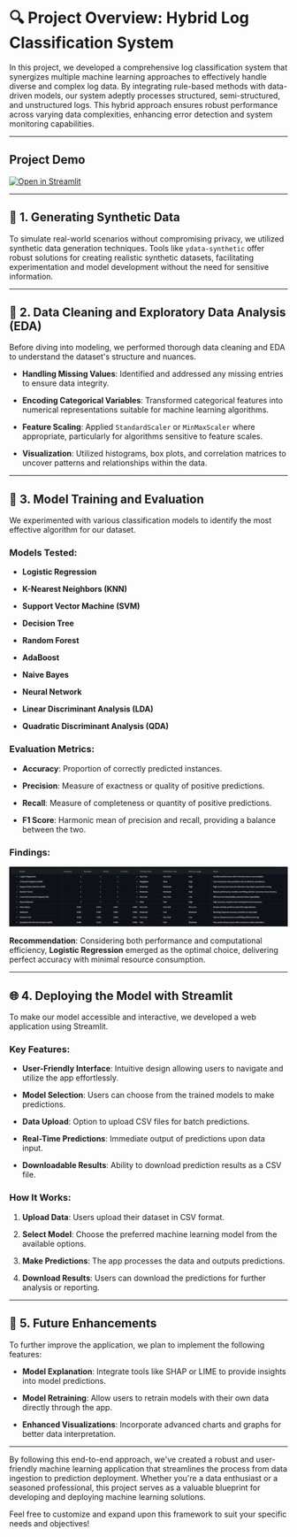 
# 🔍 Project Overview: Hybrid Log Classification System

In this project, we developed a comprehensive log classification system that synergizes multiple machine learning approaches to effectively handle diverse and complex log data. By integrating rule-based methods with data-driven models, our system adeptly processes structured, semi-structured, and unstructured logs. This hybrid approach ensures robust performance across varying data complexities, enhancing error detection and system monitoring capabilities.

---

## Project Demo
[![Open in Streamlit](https://static.streamlit.io/badges/streamlit_badge_black_white.svg)](https://romin-log-lens.streamlit.app)


---

## 🧪 1. Generating Synthetic Data

To simulate real-world scenarios without compromising privacy, we utilized synthetic data generation techniques. Tools like `ydata-synthetic` offer robust solutions for creating realistic synthetic datasets, facilitating experimentation and model development without the need for sensitive information.

---

## 🧹 2. Data Cleaning and Exploratory Data Analysis (EDA)

Before diving into modeling, we performed thorough data cleaning and EDA to understand the dataset's structure and nuances.

* **Handling Missing Values**: Identified and addressed any missing entries to ensure data integrity.

* **Encoding Categorical Variables**: Transformed categorical features into numerical representations suitable for machine learning algorithms.

* **Feature Scaling**: Applied `StandardScaler` or `MinMaxScaler` where appropriate, particularly for algorithms sensitive to feature scales.

* **Visualization**: Utilized histograms, box plots, and correlation matrices to uncover patterns and relationships within the data.

---

## 🤖 3. Model Training and Evaluation

We experimented with various classification models to identify the most effective algorithm for our dataset.

### Models Tested:

* **Logistic Regression**

* **K-Nearest Neighbors (KNN)**

* **Support Vector Machine (SVM)**

* **Decision Tree**

* **Random Forest**

* **AdaBoost**

* **Naive Bayes**

* **Neural Network**

* **Linear Discriminant Analysis (LDA)**

* **Quadratic Discriminant Analysis (QDA)**

### Evaluation Metrics:

* **Accuracy**: Proportion of correctly predicted instances.

* **Precision**: Measure of exactness or quality of positive predictions.

* **Recall**: Measure of completeness or quantity of positive predictions.

* **F1 Score**: Harmonic mean of precision and recall, providing a balance between the two.

### Findings:

![findings](resources/findings.png)

**Recommendation**: Considering both performance and computational efficiency, **Logistic Regression** emerged as the optimal choice, delivering perfect accuracy with minimal resource consumption.

---

## 🌐 4. Deploying the Model with Streamlit

To make our model accessible and interactive, we developed a web application using Streamlit.

### Key Features:

* **User-Friendly Interface**: Intuitive design allowing users to navigate and utilize the app effortlessly.

* **Model Selection**: Users can choose from the trained models to make predictions.

* **Data Upload**: Option to upload CSV files for batch predictions.

* **Real-Time Predictions**: Immediate output of predictions upon data input.

* **Downloadable Results**: Ability to download prediction results as a CSV file.

### How It Works:

1. **Upload Data**: Users upload their dataset in CSV format.

2. **Select Model**: Choose the preferred machine learning model from the available options.

3. **Make Predictions**: The app processes the data and outputs predictions.

4. **Download Results**: Users can download the predictions for further analysis or reporting.

---

## 🔮 5. Future Enhancements

To further improve the application, we plan to implement the following features:

* **Model Explanation**: Integrate tools like SHAP or LIME to provide insights into model predictions.

* **Model Retraining**: Allow users to retrain models with their own data directly through the app.

* **Enhanced Visualizations**: Incorporate advanced charts and graphs for better data interpretation.

---

By following this end-to-end approach, we've created a robust and user-friendly machine learning application that streamlines the process from data ingestion to prediction deployment. Whether you're a data enthusiast or a seasoned professional, this project serves as a valuable blueprint for developing and deploying machine learning solutions.

Feel free to customize and expand upon this framework to suit your specific needs and objectives!